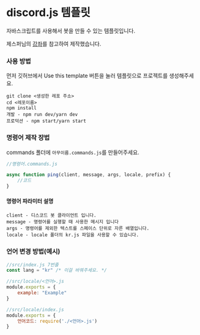# discord.js 템플릿
자바스크립트를 사용해서 봇을 만들 수 있는 템플릿입니다.

제스퍼님의 [강좌](https://github.com/Ukong0324/Discord-JS-Tutorial)를 참고하여 제작했습니다.

### 사용 방법
먼저 깃허브에서 Use this template 버튼을 눌러 템플릿으로 프로젝트를 생성해주세요.

```
git clone <생성한 레포 주소>
cd <레포이름>
npm install
개발 - npm run dev/yarn dev
프로덕션 - npm start/yarn start
```

### 명령어 제작 장법
commands 폴더에 `아무이름.commands.js`를 만들어주세요.

```js
//명령어.commands.js

async function ping(client, message, args, locale, prefix) {
    //코드
}
```
#### 명령어 파라미터 설명
```
client - 디스코드 봇 클라이언트 입니다.
message - 명령어를 실행할 때 사용한 메시지 입니다
args - 명령어를 제외한 텍스트를 스페이스 단위로 자른 배열입니다.
locale - locale 폴더의 kr.js 파일을 사용할 수 있습니다.
```

### 언어 변경 방법(예시)
```js
//src/index.js 7번줄
const lang = "kr" /* 이걸 바꿔주세요. */
```

```js
//src/locale/<언어>.js
module.exports = {
    example: "Example"
}
```

```js
//src/locale/index.js
module.exports = {
    언어코드: require('./<언어>.js')
}
```
